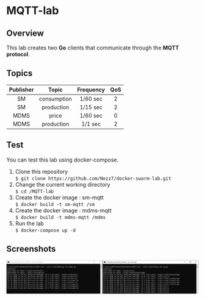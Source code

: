 # MQTT-lab
## Overview 
  This lab creates two **Go** clients that communicate through the **MQTT protocol**.
## Topics

| Publisher     | Topic         | Frequency | QoS|
|:-------------:|:-------------:|:-----:|:--:|
| SM            | consumption   | 1/60 sec |2|
| SM            | production    | 1/15 sec |2|
| MDMS          | price         | 1/60 sec |0|
| MDMS          | production    | 1/1 sec |2|
## Test
You can test this lab using docker-compose.
1. Clone this repository <br>
`$ git clone https://github.com/Nezz7/docker-swarm-lab.git`
2. Change the current working directory <br>
`$ cd /MQTT-lab`<br>
3. Create the docker image : sm-mqtt  <br>
`$ docker build -t sm-mqtt /sm`<br>
4. Create the docker image : mdms-mqtt  <br>
`$ docker build -t mdms-mqtt /mdms`<br>
5. Run the lab <br>
`$ docker-compose up -d`<br>


## Screenshots

![screenshot](https://github.com/Nezz7/MQTT-lab/blob/main/screenshot/screenshot.PNG)
